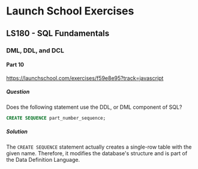 # Launch School Exercises

## LS180 - SQL Fundamentals

### DML, DDL, and DCL

#### Part 10

<https://launchschool.com/exercises/f59e8e95?track=javascript>

##### Question

Does the following statement use the DDL, or DML component of SQL?

```SQL
CREATE SEQUENCE part_number_sequence;
```

##### Solution

The `CREATE SEQUENCE` statement actually creates a single-row table with the
given name. Therefore, it modifies the database's structure and is part of the
Data Definition Language.
